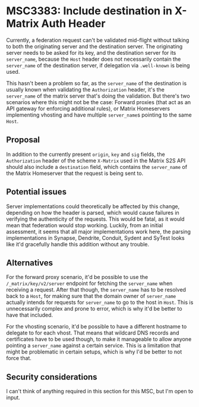 # MSC3383: Include destination in X-Matrix Auth Header

Currently, a federation request can't be validated mid-flight without talking
to both the originating server and the destination server. The originating
server needs to be asked for its key, and the destination server for its
`server_name`, because the `Host` header does not necessarily contain the
`server_name` of the destination server, if delegation via `.well-known` is
being used.

This hasn't been a problem so far, as the `server_name` of the destination is
usually known when validating the `Authorization` header, it's the
`server_name` of the matrix server that's doing the validation. But there's two
scenarios where this might not be the case: Forward proxies (that act as an API
gateway for enforcing additional rules), or Matrix Homeservers implementing
vhosting and have multiple `server_name`s pointing to the same `Host`.

## Proposal

In addition to the currently present `origin`, `key` and `sig` fields, the
`Authorization` header of the scheme `X-Matrix` used in the Matrix S2S API
should also include a `destination` field, which contains the `server_name` of
the Matrix Homeserver that the request is being sent to.

## Potential issues

Server implementations could theoretically be affected by this change,
depending on how the header is parsed, which would cause failures in verifying
the authenticity of the requests. This would be fatal, as it would mean that
federation would stop working. Luckily, from an initial assessment, it seems
that all major implementations work here, the parsing implementations in
Synapse, Dendrite, Conduit, Sydent and SyTest looks like it'd gracefully handle
this addition without any trouble.

## Alternatives

For the forward proxy scenario, it'd be possible to use the
`/_matrix/key/v2/server` endpoint for fetching the `server_name` when receiving
a request. After that though, the `server_name` has to be resolved back to a
`Host`, for making sure that the domain owner of `server_name` actually intends
for requests for `server_name` to go to the host in `Host`. This is
unnecessarily complex and prone to error, which is why it'd be better to have
that included.

For the vhosting scenario, it'd be possible to have a different hostname to
delegate to for each vhost. That means that wildcard DNS records and
certificates have to be used though, to make it manageable to allow anyone
pointing a `server_name` against a certain service. This is a limitation that
might be problematic in certain setups, which is why I'd be better to not force
that.

## Security considerations

I can't think of anything required in this section for this MSC, but I'm open
to input.
